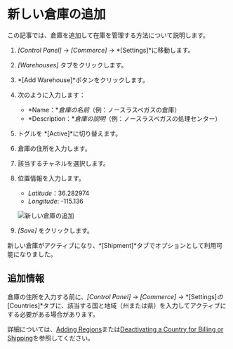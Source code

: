 # 新しい倉庫の追加

この記事では、倉庫を追加して在庫を管理する方法について説明します。

1.  *[Control Panel]* → *[Commerce]* → *[Settings]*に移動します。

2.  *[Warehouses]* タブをクリックします。

3.  *[Add Warehouse]*ボタンをクリックします。

4.  次のように入力します：

      - *Name：**倉庫の名前*（例：ノースラスベガスの倉庫）
      - *Description：**倉庫の説明*（例：ノースラスベガスの処理センター）

5.  トグルを *[Active]*に切り替えます。

6.  倉庫の住所を入力します。

7.  該当するチャネルを選択します。

8.  位置情報を入力します。

      - *Latitude*：36.282974
      - *Longitude*: -115.136

    ![新しい倉庫の追加](./adding-a-new-warehouse/images/01.png)

9.  *[Save]* をクリックします。

新しい倉庫がアクティブになり、*[Shipment]*タブでオプションとして利用可能になりました。

## 追加情報

倉庫の住所を入力する前に、*[Control Panel]* → *[Commerce]* → *[Settings]*の*[Countries]*タブに、該当する国と地域（州または県）を入力してアクティブにする必要がある場合があります。

詳細については、[Adding Regions](../../starting-a-store/store-administration/adding-regions.md)または[Deactivating a Country for Billing or Shipping](../../starting-a-store/store-administration/deactivating-a-country-for-billing-or-shipping.md)を参照してください。
